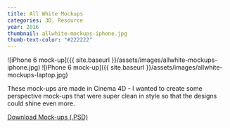 ```yaml
---
title: All White Mockups
categories: 3D, Resource
year: 2016
thumbnail: allwhite-mockups-iphone.jpg
thumb-text-color: "#222222"
---
```

![iPhone 6 mock-up]({{ site.baseurl }}/assets/images/allwhite-mockups-iphone.jpg)
![iPhone 6 mock-up]({{ site.baseurl }}/assets/images/allwhite-mockups-laptop.jpg)

<div class="text-block">
  <p>These mock-ups are made in Cinema 4D - I wanted to create some perspective mock-ups that were super clean in style so that the designs could shine even more.</p>
</div>

<div class="text-block center-content">
  <a href="https://dl.dropboxusercontent.com/u/2631181/allwhite-mockups.zip" class="button">Download Mock-ups (.PSD)</a>
</div>
